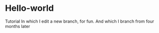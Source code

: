 # Hello-world
Tutorial
In which I edit a new branch, for fun.
And which I branch from four months later
